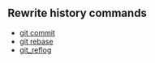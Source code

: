 ## Rewrite history commands

- [git commit](git_commit.md)
- [git rebase](git_rebase.md)
- [git_reflog](git_reflog.md)